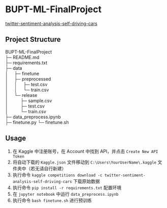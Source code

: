# BUPT-ML-FinalProject
[twitter-sentiment-analysis-self-driving-cars](https://www.kaggle.com/competitions/twitter-sentiment-analysis-self-driving-cars)

## Project Structure
BUPT-ML-FinalProject \
├─&nbsp;README.md \
├─&nbsp;requirements.txt \
├─&nbsp;data \
│&nbsp;&nbsp;&nbsp;&nbsp;&nbsp;├─ finetune \
│&nbsp;&nbsp;&nbsp;&nbsp;&nbsp;├─&nbsp;preprocessed \
│&nbsp;&nbsp;&nbsp;&nbsp;&nbsp;│&nbsp;&nbsp;&nbsp;&nbsp;&nbsp;├─&nbsp;test.csv \
│&nbsp;&nbsp;&nbsp;&nbsp;&nbsp;│&nbsp;&nbsp;&nbsp;&nbsp;&nbsp;└─&nbsp;train.csv \
│&nbsp;&nbsp;&nbsp;&nbsp;&nbsp;└─&nbsp;release \
│&nbsp;&nbsp;&nbsp;&nbsp;&nbsp;&nbsp;&nbsp;&nbsp;&nbsp;&nbsp;├─&nbsp;sample.csv \
│&nbsp;&nbsp;&nbsp;&nbsp;&nbsp;&nbsp;&nbsp;&nbsp;&nbsp;&nbsp;├─&nbsp;test.csv \
│&nbsp;&nbsp;&nbsp;&nbsp;&nbsp;&nbsp;&nbsp;&nbsp;&nbsp;&nbsp;└─&nbsp;train.csv \
├─&nbsp;data_preprocess.ipynb \
├─&nbsp;finetune.py
└─&nbsp;finetune.sh

## Usage
1. 在 Kaggle 中注册账号，在 Account 中找到 API，并点击 `Create New API Token`
2. 将自动下载的 `Kaggle.json` 文件移动到 `C:\Users\YourUserName\.kaggle` 文件夹中（若无请自行新建）
3. 执行命令 `kaggle competitions download -c twitter-sentiment-analysis-self-driving-cars` 下载原始数据
4. 执行命令 `pip install -r requirements.txt` 配置环境
5. 在 `jupyter notebook` 中运行 `data_preprocess.ipynb`
6. 执行命令 `bash finetune.sh` 进行预训练